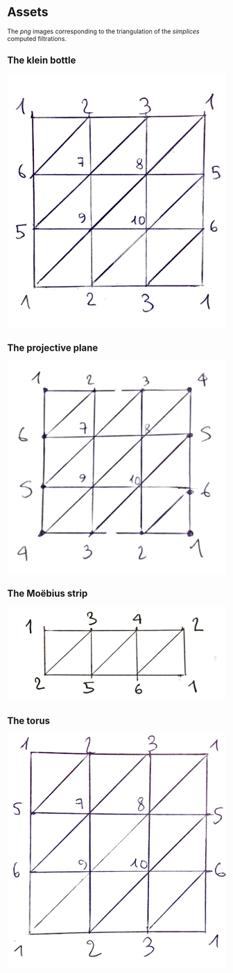 # Assets
The *png* images corresponding to the triangulation of the *simplices* computed filtrations.

## The klein bottle

![klein](https://github.com/Edouard360/topological-persistence/blob/master/tests/generated-filtrations/assets/klein-bottle.png)

## The projective plane

![projective-plane](https://github.com/Edouard360/topological-persistence/blob/master/tests/generated-filtrations/assets/projective-plane.png)

## The Moëbius strip

![mobius-strip](https://github.com/Edouard360/topological-persistence/blob/master/tests/generated-filtrations/assets/mobius-strip.png)

## The torus

![torus](https://github.com/Edouard360/topological-persistence/blob/master/tests/generated-filtrations/assets/torus.png)

